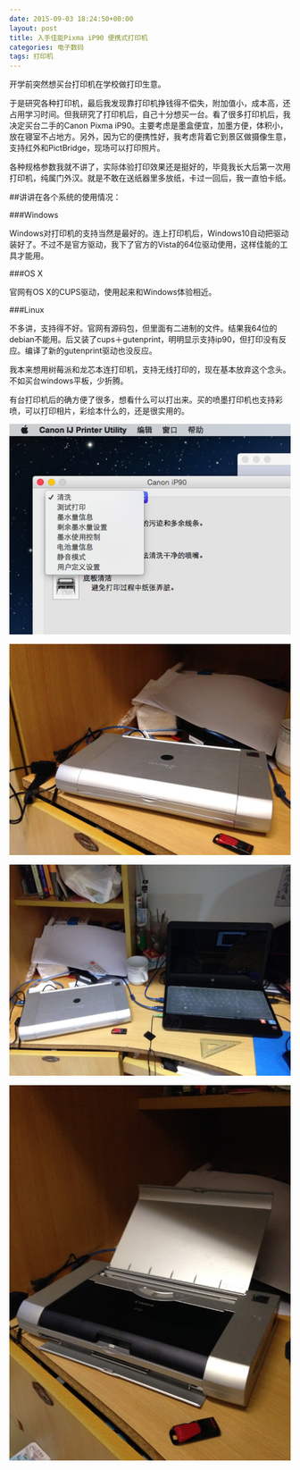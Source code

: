 ```yaml
---
date: 2015-09-03 18:24:50+00:00
layout: post
title: 入手佳能Pixma iP90 便携式打印机
categories: 电子数码
tags: 打印机
---
```


开学前突然想买台打印机在学校做打印生意。

于是研究各种打印机，最后我发现靠打印机挣钱得不偿失，附加值小，成本高，还占用学习时间。但我研究了打印机后，自己十分想买一台。看了很多打印机后，我决定买台二手的Canon Pixma iP90。主要考虑是墨盒便宜，加墨方便，体积小，放在寝室不占地方。另外，因为它的便携性好，我考虑背着它到景区做摄像生意，支持红外和PictBridge，现场可以打印照片。

各种规格参数我就不讲了，实际体验打印效果还是挺好的，毕竟我长大后第一次用打印机，纯属门外汉。就是不敢在送纸器里多放纸，卡过一回后，我一直怕卡纸。

##讲讲在各个系统的使用情况：

###Windows

Windows对打印机的支持当然是最好的。连上打印机后，Windows10自动把驱动装好了。不过不是官方驱动，我下了官方的Vista的64位驱动使用，这样佳能的工具才能用。

###OS X

官网有OS X的CUPS驱动，使用起来和Windows体验相近。

###Linux

不多讲，支持得不好。官网有源码包，但里面有二进制的文件。结果我64位的debian不能用。后又装了cups＋gutenprint，明明显示支持ip90，但打印没有反应。编译了新的gutenprint驱动也没反应。

我本来想用树莓派和龙芯本连打印机，支持无线打印的，现在基本放弃这个念头。不如买台windows平板，少折腾。

有台打印机后的确方便了很多，想看什么可以打出来。买的喷墨打印机也支持彩喷，可以打印相片，彩绘本什么的，还是很实用的。

![](https://github.com/xulihang/xulihang.github.io/raw/master/album/printer/1.png)

![](https://github.com/xulihang/xulihang.github.io/raw/master/album/printer/2.jpg)

![](https://github.com/xulihang/xulihang.github.io/raw/master/album/printer/3.jpg)

![](https://github.com/xulihang/xulihang.github.io/raw/master/album/printer/4.jpg)
